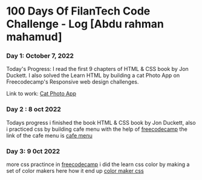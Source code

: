 # 100 Days Of FilanTech Code Challenge - Log [Abdu rahman mahamud]

### Day 1: October 7, 2022

Today's Progress: I read the first 9 chapters of HTML & CSS book by Jon Duckett. I also solved the Learn HTML by building a cat Photo App on Freecodecamp's Responsive web design challenges.

Link to work: [Cat Photo App](https://github.com/abdurahmanjabiin/100DaysOfFilanTechCode)



### Day 2 : 8 oct 2022

Todays progress i finished the book  HTML & CSS book by Jon Duckett, also i practiced css by building cafe menu with the help of [freecodecamp](https://www.freecodecamp.org/learn/2022/responsive-web-design/learn-basic-css-by-building-a-cafe-menu/) the link of the cafe menu is [cafe menu](https://github.com/abdurahmanjabiin/100DaysOfFilanTechCode/blob/maan/HTML_CSS/cafe.css)


### Day 3: 9 0ct 2022

more css practince in [freecodecamp](https://www.freecodecamp.org/learn) i did the learn css color by making a set of color makers here how it end up  [color maker css](https://github.com/abdurahmanjabiin/100DaysOfFilanTechCode/blob/main/HTML_CSS/colormakers.html)

